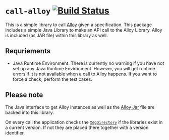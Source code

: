 # `call-alloy` [![Build Status](https://travis-ci.org/marcellussiegburg/call-alloy.svg?branch=master)](https://travis-ci.org/marcellussiegburg/call-alloy)

This is a simple library to call [Alloy](http://alloytools.org) given a specification.
This package includes a simple Java Library to make an API call to the Alloy Library.
Alloy is included (as JAR file) within this library as well.

## Requriements

- Java Runtime Environment:
  There is currently no warning if you have not set up any Java Runtime Environment.
  However, you will get runtime errors if it is not available when a call to Alloy happens.
  If you want to force a check, perform the test cases.

## Please note

The Java interface to get Alloy instances as well as the
[Alloy Jar](https://github.com/AlloyTools/org.alloytools.alloy/releases/download/v5.1.0/org.alloytools.alloy.dist.jar)
file are backed into this library.

On every call the application checks the [`XdgDirectory`](https://hackage.haskell.org/package/directory/docs/System-Directory.html#t:XdgDirectory) if the libraries exist in a current version.
If not they are placed there together with a version identifier.
